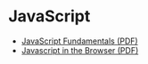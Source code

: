 # JavaScript

* [JavaScript Fundamentals (PDF)](https://github.com/elev8now/CodeCheat/raw/master/docs/assets/DevelopMe_Javascript.pdf)
* [Javascript in the Browser (PDF)](https://github.com/elev8now/CodeCheat/raw/master/docs/assets/DevelopMe_Javascript_DOM.pdf)